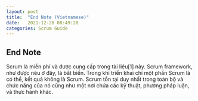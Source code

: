```yaml
---
layout: post
title:  "End Note (Vietnamese)"
date:   2021-12-28 08:49:20
categories: Scrum Guide
---
```


## End Note

Scrum là miễn phí và được cung cấp trong tài liệu[1] này. Scrum framework, như được nêu ở đây, là bất biến. Trong khi triển khai chỉ một phần Scrum là có thể, kết quả không là Scrum. Scrum tồn tại duy nhất trong toàn bộ và chức năng của nó cũng như một nơi chứa các kỹ thuật, phương pháp luận, và thực hành khác.
